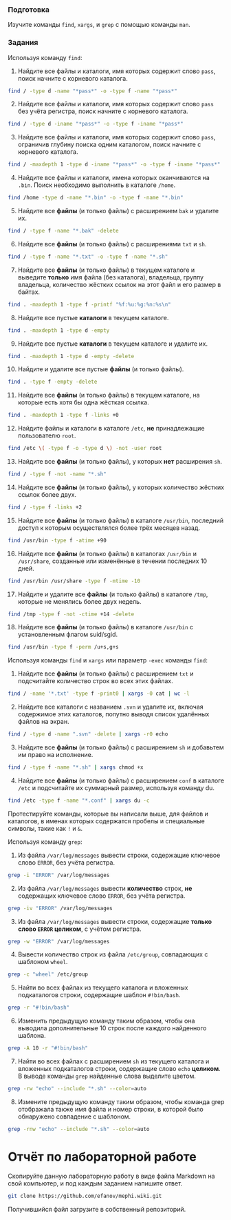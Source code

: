 ### Подготовка

Изучите команды `find`, `xargs`, и `grep` с помощью команды `man`.

### Задания

Используя команду `find`:

1. Найдите все файлы и каталоги, имя которых содержит слово `pass`, поиск начните с корневого каталога.
```sh
find / -type d -name "*pass*" -o -type f -name "*pass*"
```
2. Найдите все файлы и каталоги, имя которых содержит слово `pass` без учёта регистра, поиск начните с корневого каталога.
```sh
find / -type d -iname "*pass*" -o -type f -iname "*pass*"
```
3. Найдите все файлы и каталоги, имя которых содержит слово `pass`, ограничив глубину поиска одним каталогом, поиск начните с корневого каталога.
```sh
find / -maxdepth 1 -type d -iname "*pass*" -o -type f -iname "*pass*"
```
4. Найдите все файлы и каталоги, имена которых оканчиваются на `.bin`. Поиск необходимо выполнить в каталоге `/home`.
```sh
find /home -type d -name "*.bin" -o -type f -name "*.bin"
```
5. Найдите все **файлы** (и только файлы) с расширением `bak` и удалите их.
```sh
find / -type f -name "*.bak" -delete
```
6. Найдите все **файлы** (и только файлы) с расширениями `txt` и `sh`.
 ```sh
find / -type f -name "*.txt" -o -type f -name "*.sh"
```
7. Найдите все **файлы** (и только файлы) в текущем каталоге и выведите **только** имя файла (без каталога), владельца, группу владельца, количество жёстких ссылок на этот файл и его размер в байтах.
```sh
find . -maxdepth 1 -type f -printf "%f:%u:%g:%n:%s\n"
```
8. Найдите все пустые **каталоги** в текущем каталоге.
```sh
find . -maxdepth 1 -type d -empty
```
9. Найдите все пустые **каталоги** в текущем каталоге и удалите их.
```sh
find . -maxdepth 1 -type d -empty -delete
```
10. Найдите и удалите все пустые **файлы** (и только файлы).
```sh
find . -type f -empty -delete
```
11. Найдите все **файлы** (и только файлы) в текущем каталоге, на которые есть хотя бы одна жёсткая ссылка.
```sh
find . -maxdepth 1 -type f -links +0
```
12. Найдите файлы и каталоги в каталоге `/etc`, **не** принадлежащие пользователю `root`.
```sh
find /etc \( -type f -o -type d \) -not -user root
```
13. Найдите все **файлы** (и только файлы), у которых **нет** расширения `sh`.
```sh
find / -type f -not -name "*.sh"
```
14. Найдите все **файлы** (и только файлы), у которых количество жёстких ссылок более двух.
```sh
find / -type f -links +2
```
15. Найдите все **файлы** (и только файлы) в каталоге `/usr/bin`, последний доступ к которым осуществлялся более трёх месяцев назад.
```sh
find /usr/bin -type f -atime +90
```
16. Найдите все **файлы** (и только файлы) в каталогах `/usr/bin` и `/usr/share`, созданные или изменённые в течении последних 10 дней.
```sh
find /usr/bin /usr/share -type f -mtime -10
```
17. Найдите и удалите все **файлы** (и только файлы) в каталоге `/tmp`, которые не менялись более двух недель.
```sh
find /tmp -type f -not -ctime +14 -delete
```
18. Найдите все **файлы** (и только файлы) в каталоге `/usr/bin` с установленным флагом suid/sgid.
```sh
find /usr/bin -type f -perm /u+s,g+s
```

Используя команды `find` и `xargs` или параметр `-exec` команды `find`:

1. Найдите все **файлы** (и только файлы) с расширением `txt` и подсчитайте количество строк во всех этих файлах.
```sh
find / -name '*.txt' -type f -print0 | xargs -0 cat | wc -l
```
2. Найдите все каталоги с названием `.svn` и удалите их, включая содержимое этих каталогов, попутно выводя список удалённых файлов на экран.
```sh
find / -type d -name ".svn" -delete | xargs -r0 echo
```
3. Найдите все **файлы** (и только файлы) с расширением `sh` и добавьтем им право на исполнение.
```sh
find / -type f -name "*.sh" | xargs chmod +x
```
4. Найдите все **файлы** (и только файлы) с расширением `conf` в каталоге `/etc` и подсчитайте их суммарный размер, используя команду du.
```sh
find /etc -type f -name "*.conf" | xargs du -c
```

Протестируйте команды, которые вы написали выше, для файлов и каталогов, в именах которых содержатся пробелы и специальные символы, такие как `!` и `&`.

Используя команду `grep`:

1. Из файла `/var/log/messages` вывести строки, содержащие ключевое слово `ERROR`, без учёта регистра.
```sh
grep -i "ERROR" /var/log/messages
```
2. Из файла `/var/log/messages` вывести **количество** строк, **не** содержащих ключевое слово `ERROR`, без учёта регистра.
```sh
grep -iv "ERROR" /var/log/messages
```
3. Из файла `/var/log/messages` вывести строки, содержащие **только слово `ERROR` целиком**, с учётом регистра.
```sh
grep -w "ERROR" /var/log/messages
```
4. Вывести количество строк из файла `/etc/group`, совпадающих с шаблоном `wheel`.
```sh
grep -c "wheel" /etc/group
```
5. Найти во всех файлах из текущего каталога и вложенных подкаталогов строки, содержащие шаблон `#!bin/bash`.
```sh
grep -r "#!bin/bash"
```
6. Изменить предыдущую команду таким образом, чтобы она выводила дополнительные 10 строк после каждого найденного шаблона.
```sh
grep -A 10 -r "#!bin/bash"
```
7. Найти во всех файлах с расширением `sh` из текущего каталога и вложенных подкаталогов строки, содержащие слово `echo` **целиком**. В выводе команды `grep` найденные слова выделите цветом.
```sh
grep -rw "echo" --include "*.sh" --color=auto
```
8. Измените предыдущую команду таким образом, чтобы команда grep отображала также имя файла и номер строки, в которой было обнаружено совпадение с шаблоном.
```sh
grep -rnw "echo" --include "*.sh" --color=auto
```

# Отчёт по лабораторной работе

Скопируйте данную лабораторную работу в виде файла Markdown на свой компьютер, и под каждым заданием напишите ответ.

```sh
git clone https://github.com/efanov/mephi.wiki.git
```

Получившийся файл загрузите в собственный репозиторий.
